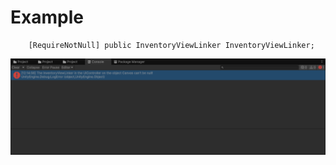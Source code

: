 # Example

```Csharp
    [RequireNotNull] public InventoryViewLinker InventoryViewLinker;
```

![Console log](Image1.png)
